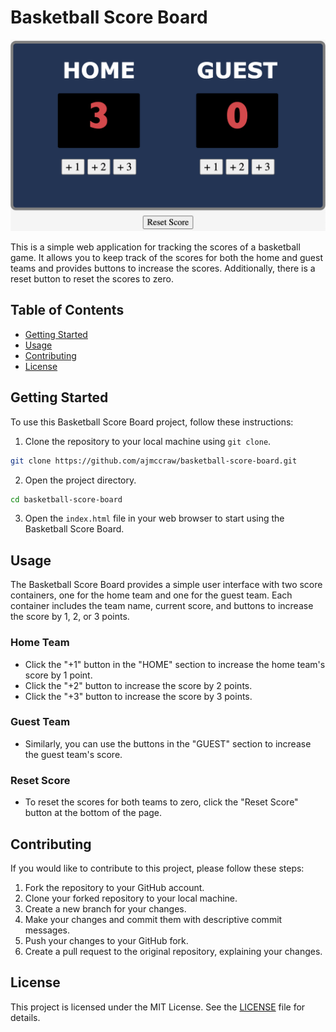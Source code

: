 # Basketball Score Board

![basketball scoreboard screenshot](/images/basketball-score-img.png)

This is a simple web application for tracking the scores of a basketball game. It allows you to keep track of the scores for both the home and guest teams and provides buttons to increase the scores. Additionally, there is a reset button to reset the scores to zero.

## Table of Contents

- [Getting Started](#getting-started)
- [Usage](#usage)
- [Contributing](#contributing)
- [License](#license)

## Getting Started

To use this Basketball Score Board project, follow these instructions:

1. Clone the repository to your local machine using `git clone`.

```bash
git clone https://github.com/ajmccraw/basketball-score-board.git
```

2. Open the project directory.

```bash
cd basketball-score-board
```

3. Open the `index.html` file in your web browser to start using the Basketball Score Board.

## Usage

The Basketball Score Board provides a simple user interface with two score containers, one for the home team and one for the guest team. Each container includes the team name, current score, and buttons to increase the score by 1, 2, or 3 points.

### Home Team

- Click the "+1" button in the "HOME" section to increase the home team's score by 1 point.
- Click the "+2" button to increase the score by 2 points.
- Click the "+3" button to increase the score by 3 points.

### Guest Team

- Similarly, you can use the buttons in the "GUEST" section to increase the guest team's score.

### Reset Score

- To reset the scores for both teams to zero, click the "Reset Score" button at the bottom of the page.

## Contributing

If you would like to contribute to this project, please follow these steps:

1. Fork the repository to your GitHub account.
2. Clone your forked repository to your local machine.
3. Create a new branch for your changes.
4. Make your changes and commit them with descriptive commit messages.
5. Push your changes to your GitHub fork.
6. Create a pull request to the original repository, explaining your changes.

## License

This project is licensed under the MIT License. See the [LICENSE](LICENSE) file for details.
